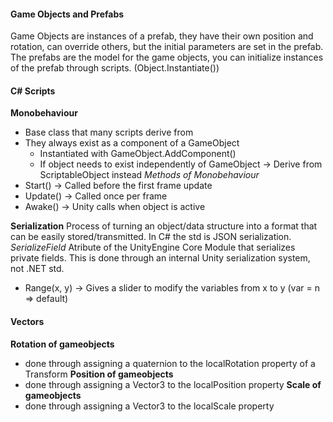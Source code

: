 #### Game Objects and Prefabs
Game Objects are  instances of a prefab, they have their own position and rotation, can override others, but the initial parameters are set in the prefab. 
The prefabs are the model for the game objects, you can initialize instances of the prefab through scripts. (Object.Instantiate())

#### C# Scripts
__Monobehaviour__
- Base class that many scripts derive from
- They always exist as  a component of a GameObject
	- Instantiated with GameObject.AddComponent()
	- If object  needs to exist independently of GameObject → Derive from ScriptableObject instead
*Methods of Monobehaviour*
- Start() → Called before the first frame update
- Update() → Called once per frame
- Awake() → Unity calls when object is active

__Serialization__
Process of turning an object/data structure into a format that can be easily stored/transmitted. In C# the std is JSON serialization.
*SerializeField*
Atribute of the UnityEngine Core Module that serializes private fields. This is done through an internal Unity serialization system, not .NET std.
- Range(x, y) → Gives a slider to modify the variables from x to y (var = n ⇒ default)
#### Vectors
__Rotation of gameobjects__
- done through assigning a quaternion to the localRotation property of a Transform
__Position of gameobjects__
- done through assigning a Vector3 to the localPosition property
__Scale of gameobjects__
- done through assigning a Vector3 to the localScale property